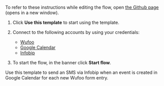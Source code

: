 To refer to these instructions while editing the flow, open [the Github page](https://github.com/ot4i/app-connect-templates/blob/master/resources/markdown/Send%20an%20SMS%20via%20Infobip%20when%20an%20event%20is%20created%20in%20Google%20Calendar%20for%20each%20new%20Wufoo%20form%20entry_instructions.md) (opens in a new window).

1. Click **Use this template** to start using the template.
2. Connect to the following accounts by using your credentials:
   - [Wufoo](https://www.ibm.com/docs/en/app-connect/containers_cd?topic=apps-wufoo)
   - [Google Calendar](https://www.ibm.com/docs/en/app-connect/containers_cd?topic=apps-google-calendar) 
   - [Infobip](https://www.ibm.com/docs/en/app-connect/containers_cd?topic=apps-infobip) 
   
3. To start the flow, in the banner click **Start flow**.

Use this template to send an SMS via Infobip when an event is created in Google Calendar for each new Wufoo form entry.